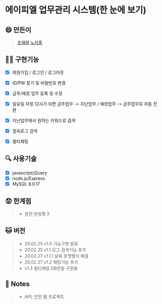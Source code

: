 # 에이피엘 업무관리 시스템(한 눈에 보기)

## :smile: 만든이
> [조재희](https://github.com/cbw1030)
> [노지홍](https://github.com/wlghd28)

## :man_juggling: 구현기능
- [x] 회원가입 / 로그인 / 로그아웃
- [x] ID/PW 찾기 및 비밀번호 변경
- [x] 금주/예정 업무 등록 및 수정
- [x] 일요일 자정 12시가 되면 금주업무 -> 지난업무 / 예정업무 -> 금주업무로 자동 전환
- [x] 지난업무에서 원하는 키워드로 검색 
- [x] 접속로그 검색 
- [x] 멀티채팅 


## :mag: 사용기술
- [x] javascript/jQuery
- [x] node.js/Express
- [x] MySQL 8.0.17

## :worried: 한계점
> - 완전 반응형 X

## :cat: 버전
> - 20.02.25 v1.0    기능구현 완료
> - 20.02.25 v1.1    로그 검색기능 추가
> - 20.02.27 v1.1.1  날짜 포맷형식 해결
> - 20.02.27 v1.2    채팅기능 추가
> - v1.3 멀티채팅 DB연동 구현중

## :page_facing_up: Notes
> - APL 인턴 웹 프로젝트

